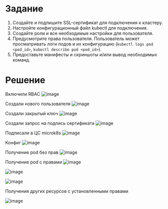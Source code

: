 # Задание

1. Создайте и подпишите SSL-сертификат для подключения к кластеру.
2. Настройте конфигурационный файл kubectl для подключения.
3. Создайте роли и все необходимые настройки для пользователя.
4. Предусмотрите права пользователя. Пользователь может просматривать логи подов и их конфигурацию (`kubectl logs pod <pod_id>`, `kubectl describe pod <pod_id>`).
5. Предоставьте манифесты и скриншоты и/или вывод необходимых команд.

# Решение
Включили RBAC
![image](https://github.com/Kul-RB/k8s/assets/53901269/1bbaadfc-5d8d-49f8-a614-41acb4ce66f6)

Создали нового пользователя
![image](https://github.com/Kul-RB/k8s/assets/53901269/9e91e9fa-b067-4558-9eed-ec8fae0f057e)

Создали закрытый ключ 
![image](https://github.com/Kul-RB/k8s/assets/53901269/0efc9aba-96e7-4bd0-b1ca-4429ea383d7a)

Создали запрос на подпись сертификата 
![image](https://github.com/Kul-RB/k8s/assets/53901269/d803d579-08b7-4d4f-8552-b340dac5c82f)

Подписали в ЦС microk8s
![image](https://github.com/Kul-RB/k8s/assets/53901269/0306cf82-c803-4f0c-972a-fdbb2b73393d)

Конфиг 
![image](https://github.com/Kul-RB/k8s/assets/53901269/ea5516c2-28bd-4a8d-a6c4-016de112a97e)

Получение pod без прав
![image](https://github.com/Kul-RB/k8s/assets/53901269/5e5dac0e-0b05-4741-8045-d6c7e86f003d)

Получение pod с правами 
![image](https://github.com/Kul-RB/k8s/assets/53901269/3a548cb8-d715-4662-b461-70abeac82651)

![image](https://github.com/Kul-RB/k8s/assets/53901269/78d9c1f0-cb1b-48c9-906a-53c9d19688cc)

![image](https://github.com/Kul-RB/k8s/assets/53901269/5ed0a03e-cca1-48bb-b3fb-9e3f5e30fe9a)

Получения других ресурсов с установленными правами

![image](https://github.com/Kul-RB/k8s/assets/53901269/81172823-82af-4f71-9be0-89415e5d9064)
